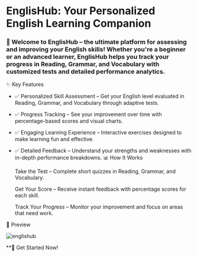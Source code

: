 # EnglisHub: Your Personalized English Learning Companion

### 🚀 Welcome to EnglisHub – the ultimate platform for assessing and improving your English skills! Whether you're a beginner or an advanced learner, EnglisHub helps you track your progress in Reading, Grammar, and Vocabulary with customized tests and detailed performance analytics.
✨ Key Features

* ✅ Personalized Skill Assessment – Get your English level evaluated in Reading, Grammar, and Vocabulary through adaptive tests.
* ✅ Progress Tracking – See your improvement over time with percentage-based scores and visual charts.
* ✅ Engaging Learning Experience – Interactive exercises designed to make learning fun and effective.
* ✅ Detailed Feedback – Understand your strengths and weaknesses with in-depth performance breakdowns.
📊 How It Works

    Take the Test – Complete short quizzes in Reading, Grammar, and Vocabulary.

    Get Your Score – Receive instant feedback with percentage scores for each skill.

    Track Your Progress – Monitor your improvement and focus on areas that need work.

📸 Preview

![englishub](https://github.com/user-attachments/assets/e253b0d9-f9cf-42e2-a2ba-b708122c436d)

**🚀 Get Started Now!
